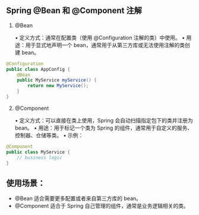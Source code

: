 ## Spring @Bean 和 @Component 注解

1. @Bean

	•	定义方式：通常在配置类（使用 @Configuration 注解的类）中使用。
	•	用途：用于显式地声明一个 bean，通常用于从第三方库或无法使用注解的类创建 bean。
```java
@Configuration
public class AppConfig {
    @Bean
    public MyService myService() {
        return new MyService();
    }
}
```

2.  @Component

	•	定义方式：可以直接在类上使用，Spring 会自动扫描指定包下的类并注册为 bean。
	•	用途：用于标记一个类为 Spring 的组件，通常用于自定义的服务、控制器、仓储等类。
	•	示例：
```java
@Component
public class MyService {
    // business logic
}
```
## 使用场景：
- @Bean 适合需要更多配置或者来自第三方库的 bean。
- @Component 适合于 Spring 自己管理的组件，通常是业务逻辑相关的类。
